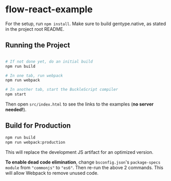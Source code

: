 # flow-react-example

For the setup, run `npm install`.
Make sure to build gentype.native, as stated in the project root README.

## Running the Project

```sh

# If not done yet, do an initial build
npm run build

# In one tab, run webpack
npm run webpack

# In another tab, start the BuckleScript compiler
npm start
```

Then open `src/index.html` to see the links to the examples (**no server needed!**).

## Build for Production

```sh
npm run build
npm run webpack:production
```

This will replace the development JS artifact for an optimized version.

**To enable dead code elimination**, change `bsconfig.json`'s `package-specs` `module` from `"commonjs"` to `"es6"`. Then re-run the above 2 commands. This will allow Webpack to remove unused code.
